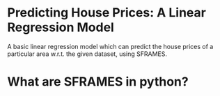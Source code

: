 # Predicting House Prices: A Linear Regression Model
A basic linear regression model which can predict the house prices of a particular area w.r.t. the given dataset, using SFRAMES.
 
# What are SFRAMES in python?

